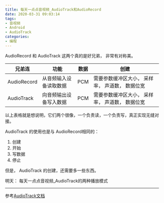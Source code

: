 ```yaml
---
title: 每天一点点音视频_AudioTrack和AudioRecord
date: 2020-03-31 09:03:14
tags:
- 音视频
- Android
- AudioTrack
categories:
- 编程
---
```


AudioRecord 和 AudioTrack 这两个真的是好兄弟， 非常有对称美。

兄弟连 | 功能 | 数据 | 创建
-|-|-|- 
AudioRecord | 从音频输入设备读取数据 | PCM |  需要参数缓冲区大小， 采样率， 声道数， 数据位宽
AudioTrack | 向音频输出设备写入数据 | PCM | 需要参数缓冲区大小， 采样率， 声道数， 数据位宽

以上表格就是想说明，它们两个很像，一个负责读，一个负责写，真正实现无缝对接。

AudioTrack 的使用也是与 AudioRecord相同的：

1. 创建
2. 开始
3. 写数据
4. 停止

但是， AudioTrack 的创建，还需要多一些东西。

明天： 每天一点点音视频_AudioTrack的两种播放模式

---
参考[AudioTrack文档](https://developer.android.google.cn/reference/android/media/AudioTrack)
